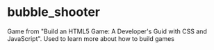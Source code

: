 # bubble_shooter
Game from "Build an HTML5 Game: A Developer's Guid with CSS and JavaScript". Used to learn more about how to build games
